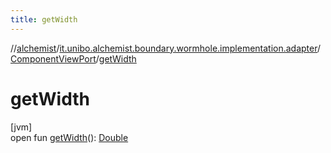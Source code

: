 ```yaml
---
title: getWidth
---
```

//[alchemist](../../../index.html)/[it.unibo.alchemist.boundary.wormhole.implementation.adapter](../index.html)/[ComponentViewPort](index.html)/[getWidth](get-width.html)



# getWidth



[jvm]\
open fun [getWidth](get-width.html)(): [Double](https://kotlinlang.org/api/latest/jvm/stdlib/kotlin/-double/index.html)




